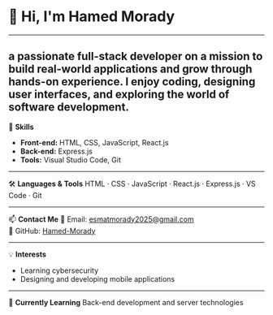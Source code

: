 
 # 👋 Hi, I'm Hamed Morady 
 
---
## a passionate full-stack developer on a mission to build real-world applications and grow through hands-on experience. I enjoy coding, designing user interfaces, and exploring the world of software development.

💼 **Skills**
- **Front-end:** HTML, CSS, JavaScript, React.js
- **Back-end:** Express.js 
- **Tools:** Visual Studio Code, Git

---

🛠️ **Languages & Tools**
HTML · CSS · JavaScript · React.js · Express.js · VS Code · Git

---

📫 **Contact Me**
📧 Email: esmatmorady2025@gmail.com  
🔗 GitHub: [Hamed-Morady](https://github.com/Hamed-Morady)

---

💡 **Interests**
- Learning cybersecurity  
- Designing and developing mobile applications

---

🎯 **Currently Learning**
Back-end development and server technologies
